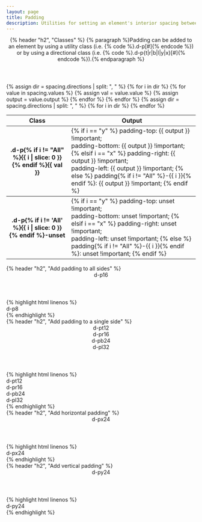 ```yaml
---
layout: page
title: Padding
description: Utilities for setting an element's interior spacing between child elements and the element's box edge.
---
```

<section class="d-stack16">
    <header class="d-stack2">
        {% header "h2", "Classes" %}
        {% paragraph %}Padding can be added to an element by using a utility class (i.e. {% code %}.d-p[#]{% endcode %}) or by using a directional class (i.e. {% code %}.d-p{t|r|b|l|y|x}[#]{% endcode %}).{% endparagraph %}
    </header>
    <div class="d-h464 d-of-y-scroll d-bb d-bc-black-200">
        <table class="d-table">
            <thead>
                <tr>
                    <th scope="col" class="d-w25p">Class</th>
                    <th scope="col">Output</th>
                </tr>
            </thead>
            {% assign dir = spacing.directions | split: ", "  %}
            {% for i in dir %}
                <tbody>
                    {% for value in spacing.values %}
                    {% assign val = value.value %}
                    {% assign output = value.output %}
                    <tr>
                        <th scope="row" class="d-ff-mono d-fc-purple d-fw-normal d-fs12">.d-p{% if i != "All" %}{{ i | slice: 0 }}{% endif %}{{ val }}</th>
                        <td class="d-ff-mono d-fc-orange-500 d-fs12">
                            {% if i == "y" %}
                                padding-top: {{ output }} !important;<br/>
                                padding-bottom: {{ output }} !important;
                            {% elsif i == "x" %}
                                padding-right: {{ output }} !important;<br/>
                                padding-left: {{ output }} !important;
                            {% else %}
                                padding{% if i != "All" %}-{{ i }}{% endif %}: {{ output }} !important;
                            {% endif %}
                        </td>
                    </tr>
                    {% endfor %}
                </tbody>
            {% endfor %}
            <tbody>
                {% assign dir = spacing.directions | split: ", "  %}
                {% for i in dir %}
                <tr>
                    <th scope="row" class="d-ff-mono d-fc-purple d-fw-normal d-fs12">.d-p{% if i != 'All' %}{{ i | slice: 0 }}{% endif %}-unset</th>
                    <td class="d-ff-mono d-fc-orange-500 d-fs12">
                        {% if i == "y" %}
                            padding-top: unset !important;<br/>
                            padding-bottom: unset !important;
                        {% elsif i == "x" %}
                            padding-right: unset !important;<br/>
                            padding-left: unset !important;
                        {% else %}
                            padding{% if i != "All" %}-{{ i }}{% endif %}: unset !important;
                        {% endif %}
                    </td>
                </tr>
                {% endfor %}
            </tbody>
        </table>
    </div>
</section>
<section class="d-stack16">
    {% header "h2", "Add padding to all sides" %}
    <aside class="d-bar8 d-of-hidden">
        <header class="d-fl-center d-p24 d-bgc-purple-100 d-bgo50 d-w100p d-hmn216">
            <div class="d-h128 d-w128 d-p16 d-bar8 d-bgc-purple-200 d-of-hidden"><div class="d-fl-center d-fl1 d-h100p d-bgc-purple-300 d-bar4 d-fs14 d-ff-mono">d-p16</div></div>
        </header>
        <footer class="d-p8 d-bgc-black-700 d-bbr8 d-fs12">
{% highlight html linenos %}
<div class="d-p8 ...">d-p8</div>
{% endhighlight %}
        </footer>
    </aside>
</section>
    <section class="d-stack16">
    {% header "h2", "Add padding to a single side" %}
    <aside class="d-bar8 d-of-hidden">
        <header class="d-d-flex d-fw-wrap d-ai-start d-jc-center d-bgc-green-100 d-bgo50 d-w100p d-hmn216 d-flow24">
            <div class="d-as-center d-pt12 d-bar8 d-bgc-green-300 d-of-hidden"><div class="d-fl-center d-p16 d-bgc-green-200 d-bbr4 d-fs14 d-ff-mono">d-pt12</div></div>
            <div class="d-as-center d-pr16 d-bar8 d-bgc-green-300 d-of-hidden"><div class="d-fl-center d-p16 d-bgc-green-200 d-brl4 d-fs14 d-ff-mono">d-pr16</div></div>
            <div class="d-as-center d-pb24 d-bar8 d-bgc-green-300 d-of-hidden"><div class="d-fl-center d-p16 d-bgc-green-200 d-btr4 d-fs14 d-ff-mono">d-pb24</div></div>
            <div class="d-as-center d-pl32 d-bar8 d-bgc-green-300 d-of-hidden"><div class="d-fl-center d-p16 d-bgc-green-200 d-brr4 d-fs14 d-ff-mono">d-pl32</div></div>
        </header>
        <footer class="d-p8 d-bgc-black-700 d-bbr8 d-fs12">
{% highlight html linenos %}
<div class="d-pt12 ...">d-pt12</div>
<div class="d-pr16 ...">d-pr16</div>
<div class="d-pb24 ...">d-pb24</div>
<div class="d-pl32 ...">d-pl32</div>
{% endhighlight %}
        </footer>
    </aside>
</section>
<section class="d-stack16">
    {% header "h2", "Add horizontal padding" %}
    <aside class="d-bar8 d-of-hidden">
        <header class="d-d-flex d-fw-wrap d-ai-start d-jc-center d-bgc-pink-100 d-bgo50 d-w100p d-hmn216">
            <div class="d-as-center d-px24 d-bar8 d-bgc-pink-300 d-of-hidden"><div class="d-fl-center d-p16 d-bgc-pink-200 d-fs14 d-ff-mono">d-px24</div></div>
        </header>
        <footer class="d-p8 d-bgc-black-700 d-bbr8 d-fs12">
{% highlight html linenos %}
<div class="d-px24 ...">d-px24</div>
{% endhighlight %}
        </footer>
    </aside>
</section>
<section class="d-stack16">
    {% header "h2", "Add vertical padding" %}
    <aside class="d-bar8 d-of-hidden">
        <header class="d-d-flex d-fw-wrap d-ai-start d-jc-center d-bgc-red-100 d-bgo50 d-w100p d-hmn216">
            <div class="d-as-center d-py24 d-bar8 d-bgc-red-300 d-of-hidden"><div class="d-fl-center d-p16 d-bgc-red-200 d-fs14 d-ff-mono">d-py24</div></div>
        </header>
        <footer class="d-p8 d-bgc-black-700 d-bbr8 d-fs12">
{% highlight html linenos %}
<div class="d-py24 ...">d-py24</div>
{% endhighlight %}
        </footer>
    </aside>
</section>
